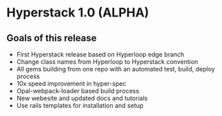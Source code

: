 # Hyperstack 1.0 (ALPHA)

## Goals of this release

+ First Hyperstack release based on Hyperloop edge branch
+ Change class names from Hyperloop to Hyperstack convention
+ All gems building from one repo with an automated test, build, deploy process
+ 10x speed improvement in hyper-spec
+ Opal-webpack-loader based build process
+ New webesite and updated docs and tutorials
+ Use rails templates for installation and setup
